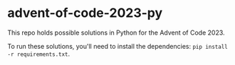 # advent-of-code-2023-py
This repo holds possible solutions in Python for the Advent of Code 2023. 

To run these solutions, you'll need to install the dependencies:
`pip install -r requirements.txt`. 


